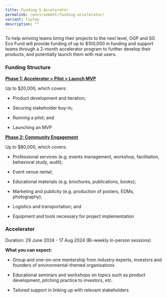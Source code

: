 ```yaml
---
title: Funding & Accelerator
permalink: /environment/funding-accelerator/
variant: tiptap
description: ""
---
```

<p>To help winning teams bring their projects to the next level, OGP and
SG Eco Fund will provide funding of up to $100,000 in funding and support
teams through a 2-month accelerator program to further develop their products,
and potentially launch them with real users.</p>
<h3>Funding Structure</h3>
<p><strong><u>Phase 1: Accelerator &gt; Pilot &gt; Launch MVP </u></strong>
</p>
<p>Up to $20,000, which covers:</p>
<ul data-tight="true" class="tight">
<li>
<p>Product development and iteration;</p>
</li>
<li>
<p>Securing stakeholder buy-in;</p>
</li>
<li>
<p>Running a pilot; and</p>
</li>
<li>
<p>Launching an MVP</p>
</li>
</ul>
<p><strong><u>Phase 2: Community Engagement</u></strong>
</p>
<p>Up to $80,000, which covers:</p>
<ul data-tight="true" class="tight">
<li>
<p>Professional services (e.g. events management, workshop, facilitation,
behavioral study, audit);</p>
</li>
<li>
<p>Event venue rental;</p>
</li>
<li>
<p>Educational materials (e.g. brochures, publications, books);</p>
</li>
<li>
<p>Marketing and publicity (e.g. production of posters, EDMs, photography);</p>
</li>
<li>
<p>Logistics and transportation; and</p>
</li>
<li>
<p>Equipment and tools necessary for project implementation</p>
</li>
</ul>
<h3>Accelerator</h3>
<p>Duration: 29 June 2024 - 17 Aug 2024 (Bi-weekly in-person sessions)</p>
<p><strong>What you can expect:</strong>
</p>
<ul data-tight="true" class="tight">
<li>
<p>Group and one-on-one mentorship from industry experts, investors and founders
of environmental-themed organisations</p>
</li>
<li>
<p>Educational seminars and workshops on topics such as product development,
pitching practice to investors, etc.</p>
</li>
<li>
<p>Tailored support in linking up with relevant stakeholders</p>
</li>
</ul>
<p></p>
<p></p>